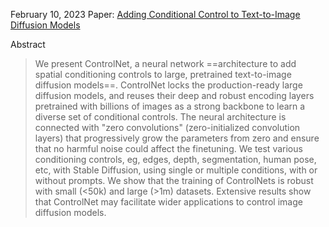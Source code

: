 February 10, 2023
Paper: [Adding Conditional Control to Text-to-Image Diffusion Models](https://arxiv.org/abs/2302.05543)

Abstract
> We present ControlNet, a neural network ==architecture to add spatial conditioning controls to large, pretrained text-to-image diffusion models==. ControlNet locks the production-ready large diffusion models, and reuses their deep and robust encoding layers pretrained with billions of images as a strong backbone to learn a diverse set of conditional controls. The neural architecture is connected with "zero convolutions" (zero-initialized convolution layers) that progressively grow the parameters from zero and ensure that no harmful noise could affect the finetuning. We test various conditioning controls, eg, edges, depth, segmentation, human pose, etc, with Stable Diffusion, using single or multiple conditions, with or without prompts. We show that the training of ControlNets is robust with small (<50k) and large (>1m) datasets. Extensive results show that ControlNet may facilitate wider applications to control image diffusion models.
